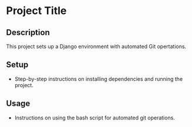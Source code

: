 # Project Title

## Description
This project sets up a Django environment with automated Git opertations.

## Setup
- Step-by-step instructions on installing dependencies and running the project.

## Usage
- Instructions on using the bash script for automated git operations.
